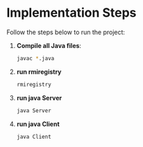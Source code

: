 # Implementation Steps

Follow the steps below to run the project:

1. **Compile all Java files**:
   ```bash
   javac *.java
2. **run rmiregistry**
    ```bash
   rmiregistry
3. **run java Server**
    ```bash
   java Server
4. **run java Client**
    ```bash
   java Client
